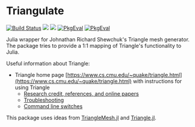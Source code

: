 Triangulate
===========
[![Build Status](https://img.shields.io/travis/JuliaGeometry/Triangulate.jl/master.svg?label=Linux+MacOSX+Windows)](https://travis-ci.org/JuliaGeometry/Triangulate.jl)
[![](https://img.shields.io/badge/docs-stable-blue.svg)](https://juliageometry.github.io/Triangulate.jl/stable)
[![](https://img.shields.io/badge/docs-dev-blue.svg)](https://juliageometry.github.io/Triangulate.jl/dev)
[![PkgEval](https://juliaci.github.io/NanosoldierReports/pkgeval_badges/T/Triangulate.svg)](https://juliaci.github.io/NanosoldierReports/pkgeval_badges/report.html)
[![PkgEval](https://juliaci.github.io/NanosoldierReports/pkgeval_badges/C/ColorTypes.svg)](https://juliaci.github.io/NanosoldierReports/pkgeval_badges/report.html)

Julia wrapper for Johnathan Richard Shewchuk's Triangle mesh generator. The package tries to
provide a 1:1 mapping of Triangle's functionality to Julia.

Useful information about Triangle:
- Triangle home page   [https://www.cs.cmu.edu/~quake/triangle.html](https://www.cs.cmu.edu/~quake/triangle.html)
  with instructions for using Triangle
   - [Research credit, references, and online papers](https://www.cs.cmu.edu/~quake/triangle.research.html)
   - [Troubleshooting](https://www.cs.cmu.edu/~quake/triangle.trouble.html)
   - [Command line switches](https://www.cs.cmu.edu/~quake/triangle.switch.html)

This package uses ideas from  [TriangleMesh.jl](https://github.com/konsim83/TriangleMesh.jl)
and [Triangle.jl](https://github.com/cvdlab/Triangle.jl).



